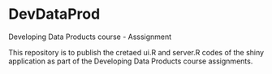 # DevDataProd
Developing Data Products course - Asssignment

This repository is to publish the cretaed ui.R and server.R codes of the shiny application as part of the Developing Data Products course assignments.
